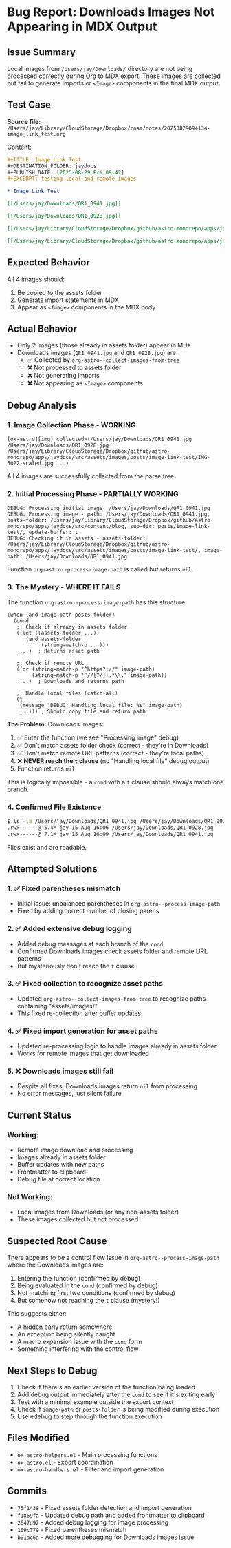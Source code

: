 # Bug Report: Downloads Images Not Appearing in MDX Output

## Issue Summary
Local images from `/Users/jay/Downloads/` directory are not being processed correctly during Org to MDX export. These images are collected but fail to generate imports or `<Image>` components in the final MDX output.

## Test Case
**Source file:** `/Users/jay/Library/CloudStorage/Dropbox/roam/notes/20250829094134-image_link_test.org`

Content:
```org
#+TITLE: Image Link Test
#+DESTINATION_FOLDER: jaydocs
#+PUBLISH_DATE: [2025-08-29 Fri 09:42]
#+EXCERPT: testing local and remote images

* Image Link Test

[[/Users/jay/Downloads/QR1_0941.jpg]]

[[/Users/jay/Downloads/QR1_0928.jpg]]

[[/Users/jay/Library/CloudStorage/Dropbox/github/astro-monorepo/apps/jaydocs/src/assets/images/posts/image-link-test/IMG-5022-scaled.jpg]]

[[/Users/jay/Library/CloudStorage/Dropbox/github/astro-monorepo/apps/jaydocs/src/assets/images/posts/image-link-test/https-3A-2F-2Fsubstack-post-media.s3.amazonaws.com-2Fpublic-2Fimages-2F86802f96-125a-4386-93f5-8c4f3247b7f8-1200x800.jpeg]]
```

## Expected Behavior
All 4 images should:
1. Be copied to the assets folder
2. Generate import statements in MDX
3. Appear as `<Image>` components in the MDX body

## Actual Behavior
- Only 2 images (those already in assets folder) appear in MDX
- Downloads images (`QR1_0941.jpg` and `QR1_0928.jpg`) are:
  - ✅ Collected by `org-astro--collect-images-from-tree`
  - ❌ Not processed to assets folder
  - ❌ Not generating imports
  - ❌ Not appearing as `<Image>` components

## Debug Analysis

### 1. Image Collection Phase - WORKING
```
[ox-astro][img] collected=(/Users/jay/Downloads/QR1_0941.jpg /Users/jay/Downloads/QR1_0928.jpg /Users/jay/Library/CloudStorage/Dropbox/github/astro-monorepo/apps/jaydocs/src/assets/images/posts/image-link-test/IMG-5022-scaled.jpg ...)
```
All 4 images are successfully collected from the parse tree.

### 2. Initial Processing Phase - PARTIALLY WORKING
```
DEBUG: Processing initial image: /Users/jay/Downloads/QR1_0941.jpg
DEBUG: Processing image - path: /Users/jay/Downloads/QR1_0941.jpg, posts-folder: /Users/jay/Library/CloudStorage/Dropbox/github/astro-monorepo/apps/jaydocs/src/content/blog, sub-dir: posts/image-link-test/, update-buffer: t
DEBUG: Checking if in assets - assets-folder: /Users/jay/Library/CloudStorage/Dropbox/github/astro-monorepo/apps/jaydocs/src/assets/images/posts/image-link-test/, image-path: /Users/jay/Downloads/QR1_0941.jpg
```
Function `org-astro--process-image-path` is called but returns `nil`.

### 3. The Mystery - WHERE IT FAILS
The function `org-astro--process-image-path` has this structure:
```elisp
(when (and image-path posts-folder)
  (cond
   ;; Check if already in assets folder
   ((let ((assets-folder ...))
      (and assets-folder
           (string-match-p ...)))
    ...)  ; Returns asset path
   
   ;; Check if remote URL
   ((or (string-match-p "^https?://" image-path)
        (string-match-p "^//[^/]+.*\\." image-path))
    ...)  ; Downloads and returns path
   
   ;; Handle local files (catch-all)
   (t
    (message "DEBUG: Handling local file: %s" image-path)
    ...))) ; Should copy file and return path
```

**The Problem:** Downloads images:
1. ✅ Enter the function (we see "Processing image" debug)
2. ✅ Don't match assets folder check (correct - they're in Downloads)
3. ✅ Don't match remote URL patterns (correct - they're local paths)
4. ❌ **NEVER reach the `t` clause** (no "Handling local file" debug output)
5. Function returns `nil`

This is logically impossible - a `cond` with a `t` clause should always match one branch.

### 4. Confirmed File Existence
```bash
$ ls -la /Users/jay/Downloads/QR1_0941.jpg /Users/jay/Downloads/QR1_0928.jpg
.rwx------@ 5.4M jay 15 Aug 16:06 /Users/jay/Downloads/QR1_0928.jpg
.rwx------@ 7.1M jay 15 Aug 16:09 /Users/jay/Downloads/QR1_0941.jpg
```
Files exist and are readable.

## Attempted Solutions

### 1. ✅ Fixed parentheses mismatch
- Initial issue: unbalanced parentheses in `org-astro--process-image-path`
- Fixed by adding correct number of closing parens

### 2. ✅ Added extensive debug logging
- Added debug messages at each branch of the `cond`
- Confirmed Downloads images check assets folder and remote URL patterns
- But mysteriously don't reach the `t` clause

### 3. ✅ Fixed collection to recognize asset paths
- Updated `org-astro--collect-images-from-tree` to recognize paths containing "assets/images/"
- This fixed re-collection after buffer updates

### 4. ✅ Fixed import generation for asset paths
- Updated re-processing logic to handle images already in assets folder
- Works for remote images that get downloaded

### 5. ❌ Downloads images still fail
- Despite all fixes, Downloads images return `nil` from processing
- No error messages, just silent failure

## Current Status

### Working:
- Remote image download and processing
- Images already in assets folder
- Buffer updates with new paths
- Frontmatter to clipboard
- Debug file at correct location

### Not Working:
- Local images from Downloads (or any non-assets folder)
- These images collected but not processed

## Suspected Root Cause
There appears to be a control flow issue in `org-astro--process-image-path` where the Downloads images are:
1. Entering the function (confirmed by debug)
2. Being evaluated in the `cond` (confirmed by debug)
3. Not matching first two conditions (confirmed by debug)
4. But somehow not reaching the `t` clause (mystery!)

This suggests either:
- A hidden early return somewhere
- An exception being silently caught
- A macro expansion issue with the `cond` form
- Something interfering with the control flow

## Next Steps to Debug
1. Check if there's an earlier version of the function being loaded
2. Add debug output immediately after the `cond` to see if it's exiting early
3. Test with a minimal example outside the export context
4. Check if `image-path` or `posts-folder` is being modified during execution
5. Use edebug to step through the function execution

## Files Modified
- `ox-astro-helpers.el` - Main processing functions
- `ox-astro.el` - Export coordination
- `ox-astro-handlers.el` - Filter and import generation

## Commits
- `75f1438` - Fixed assets folder detection and import generation
- `f1869fa` - Updated debug path and added frontmatter to clipboard  
- `2647d92` - Added debug logging for image processing
- `109c779` - Fixed parentheses mismatch
- `b01ac6a` - Added more debugging for Downloads images issue